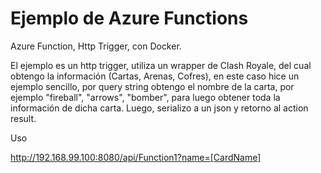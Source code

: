 # Ejemplo de Azure Functions

Azure Function, Http Trigger, con Docker.

El ejemplo es un http trigger, utiliza un wrapper de Clash Royale, del cual obtengo la información (Cartas, Arenas, Cofres), en este caso hice un ejemplo sencillo, por query string obtengo el nombre de la carta, por ejemplo "fireball", "arrows", "bomber", para luego obtener toda la información de dicha carta. Luego, serializo a un json y retorno al action result.

Uso

http://192.168.99.100:8080/api/Function1?name=[CardName]

